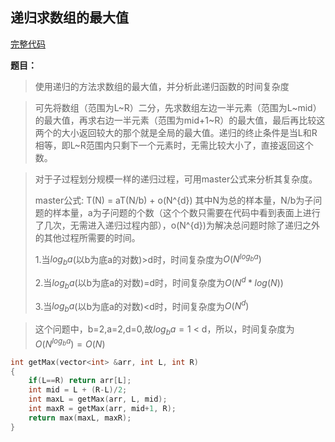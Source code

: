 ## 递归求数组的最大值
[完整代码](https://github.com/ludandandan/Programmer-interview-guide/blob/master/Chapter00_BasicVideo/Recursive_getMax.cpp)

**题目：**
>使用递归的方法求数组的最大值，并分析此递归函数的时间复杂度

>可先将数组（范围为L\~R）二分，先求数组左边一半元素（范围为L\~mid）的最大值，再求右边一半元素（范围为mid+1\~R）的最大值，最后再比较这两个的大小返回较大的那个就是全局的最大值。递归的终止条件是当L和R相等，即L\~R范围内只剩下一个元素时，无需比较大小了，直接返回这个数。

>对于子过程划分规模一样的递归过程，可用master公式来分析其复杂度。
>
>master公式:  T(N) = aT(N/b) + o(N^{d}) 其中N为总的样本量，N/b为子问题的样本量，a为子问题的个数（这个个数只需要在代码中看到表面上进行了几次，无需进入递归过程内部），o(N^{d})为解决总问题时除了递归之外的其他过程所需要的时间。
> 
> 1.当$log_{b}a$(以b为底a的对数)>d时，时间复杂度为$O(N^{log_{b}a})$
> 
> 2.当$log_{b}a$(以b为底a的对数)=d时，时间复杂度为$O(N^{d}*log(N))$
> 
> 3.当$log_{b}a$(以b为底a的对数)<d时，时间复杂度为$O(N^{d})$

>这个问题中，b=2,a=2,d=0,故$log_{b}a=1$ < d，所以，时间复杂度为$O(N^{log_{b}a}) = O(N)$

```c++
int getMax(vector<int> &arr, int L, int R)
{
    if(L==R) return arr[L];
    int mid = L + (R-L)/2;
    int maxL = getMax(arr, L, mid);
    int maxR = getMax(arr, mid+1, R);
    return max(maxL, maxR);
}
```